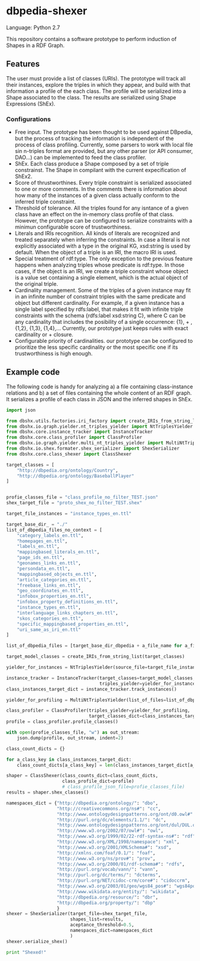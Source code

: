 # dbpedia-shexer

Language: Python 2.7

This repository contains a software prototype to perform induction of Shapes in a RDF Graph. 

## Features
The user must provide a list of classes (URIs). The prototype will track all their instances, explore the triples in which they appear, and build with that information a profile of the each class.
The profile will be serialized into a Shape associated to the class. The results are serialized using Shape Expressions (ShEx).

### Configurations

* Free input. The prototype has been thought to be used against DBpedia, but the process of tracking the information is independent of the process of class profiling. Currently, some parsers to work with local file sin n-triples format are provided, but any other parser (or API consumer, DAO...) can be implemented to feed the class profiler.
* ShEx. Each class produce a Shape composed by a set of triple constrainst. The Shape in compilant with the current expecification of ShEx2.
* Score of thrustworthines. Every triple constraint is serialized associated to one or more comments. In the comments there is information about how many of the instances of a given class actually conform to the inferred triple constraint.
* Threshold of tolerance. All the triples found for any isntance of a given class have an effect on the in-memory class profile of that class. However, the prototype can be configured to serialize constraints with a minimun configurable score of trustworthiness.
* Literals and IRIs recognition. All kinds of literals are recognized and treated separately when inferring the constraints. In case a literal is not explicitly associated with a type in the original KG, xsd:string is used by default. When the object of a triple is an IRI, the macro IRI is used.
* Special treatment of rdf:type. The only exception to the previous feature happens when analyzing triples whose predicate is rdf:type. In those cases, if the object is an IRI, we create a triple constraint whose object is a value set containing a single element, which is the actual object of the original triple.
* Cardinality management. Some of the triples of a given instance may fit in an infinite number of constraint triples with the same predicate and object but different cardinality. For example, if a given instance has a single label specified by rdfs:label, that makes it fit with infinite triple constraints with the schema {rdfs:label xsd:string C}, where C can be any cardinality that includes the posibility of a single occurrence: {1}, + , {1,2}, {1,3}, {1,4},... Currently, our prototype just keeps rules with exact cardinality or + closure. 
* Configurable priority of cardinalities. our prototype can be configured to prioritize the less specific cardinality or the most specific one if its trustworthiness is high enough.

## Example code

The following code is handy for analyzing a) a file containing class-instance relations and b) a set of files containing the whole content of an RDF graph. It serializes a profile of each class in JSON and the inferred shapes in ShEx.

```python
import json

from dbshx.utils.factories.iri_factory import create_IRIs_from_string_list
from dbshx.io.graph.yielder.nt_triples_yielder import NtTriplesYielder
from dbshx.core.instance_tracker import InstanceTracker
from dbshx.core.class_profiler import ClassProfiler
from dbshx.io.graph.yielder.multi_nt_triples_yielder import MultiNtTriplesYielder
from dbshx.io.shex.formater.shex_serializer import ShexSerializer
from dbshx.core.class_shexer import ClassShexer

target_classes = [
    "http://dbpedia.org/ontology/Country",
    "http://dbpedia.org/ontology/BaseballPlayer"
]


profie_classes_file = "class_profile_no_filter_TEST.json"
shex_target_file = "proto_shex_no_filter_TEST.shex"

target_file_instances = "instance_types_en.ttl"

target_base_dir_ = "./"
list_of_dbpedia_files_no_context = [
    "category_labels_en.ttl",
    "homepages_en.ttl",
    "labels_en.ttl",
    "mappingbased_literals_en.ttl",
    "page_ids_en.ttl",
    "geonames_links_en.ttl",
    "persondata_en.ttl",
    "mappingbased_objects_en.ttl",
    "article_categories_en.ttl",
    "freebase_links_en.ttl",
    "geo_coordinates_en.ttl",
    "infobox_properties_en.ttl",
    "infobox_property_definitions_en.ttl",
    "instance_types_en.ttl",
    "interlanguage_links_chapters_en.ttl",
    "skos_categories_en.ttl",
    "specific_mappingbased_properties_en.ttl",
    "uri_same_as_iri_en.ttl"
]

list_of_dbpedia_files = [target_base_dir_dbpedia + a_file_name for a_file_name in list_of_dbpedia_files_no_context]

target_model_classes = create_IRIs_from_string_list(target_classes)

yielder_for_instances = NtTriplesYielder(source_file=target_file_instances)

instance_tracker = InstanceTracker(target_classes=target_model_classes,
                                   triples_yielder=yielder_for_instances)
class_instances_target_dict = instance_tracker.track_instances()

yielder_for_profiling = MultiNtTriplesYielder(list_of_files=list_of_dbpedia_files)

class_profiler = ClassProfiler(triples_yielder=yielder_for_profiling,
                               target_classes_dict=class_instances_target_dict)
profile = class_profiler.profile_classes()

with open(profie_classes_file, "w") as out_stream:
    json.dump(profile, out_stream, indent=2)

class_count_dicts = {}

for a_class_key in class_instances_target_dict:
    class_count_dicts[a_class_key] = len(class_instances_target_dict[a_class_key])

shaper = ClassShexer(class_counts_dict=class_count_dicts,
                     class_profile_dict=profile)
                     # class_profile_json_file=profie_classes_file)
results = shaper.shex_classes()

namespaces_dict = {"http://dbpedia.org/ontology/": "dbo",
                   "http://creativecommons.org/ns#": "cc",
                   "http://www.ontologydesignpatterns.org/ont/d0.owl#": "d0",
                   "http://purl.org/dc/elements/1.1/": "dc",
                   "http://www.ontologydesignpatterns.org/ont/dul/DUL.owl#": "dul",
                   "http://www.w3.org/2002/07/owl#": "owl",
                   "http://www.w3.org/1999/02/22-rdf-syntax-ns#": "rdf",
                   "http://www.w3.org/XML/1998/namespace": "xml",
                   "http://www.w3.org/2001/XMLSchema#": "xsd",
                   "http://xmlns.com/foaf/0.1/": "foaf",
                   "http://www.w3.org/ns/prov#": "prov",
                   "http://www.w3.org/2000/01/rdf-schema#": "rdfs",
                   "http://purl.org/vocab/vann/": "vann",
                   "http://purl.org/dc/terms/": "dcterms",
                   "http://purl.org/NET/cidoc-crm/core#": "cidoccrm",
                   "http://www.w3.org/2003/01/geo/wgs84_pos#": "wgs84pos",
                   "http://www.wikidata.org/entity/": "wikidata",
                   "http://dbpedia.org/resource/": "dbr",
                   "http://dbpedia.org/property/": "dbp"
                   }
shexer = ShexSerializer(target_file=shex_target_file,
                        shapes_list=results,
                        aceptance_threshold=0.5,
                        namespaces_dict=namespaces_dict
                        )
shexer.serialize_shex()

print "Shexed!"

```

